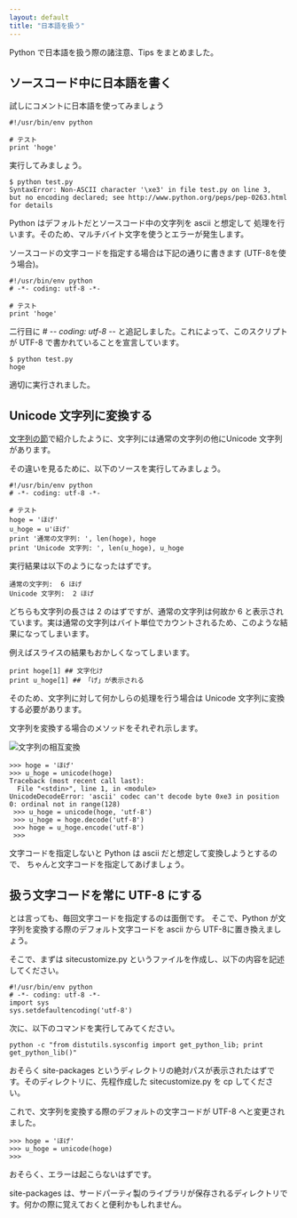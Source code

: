 ```yaml
---
layout: default
title: "日本語を扱う"
---
```

Python で日本語を扱う際の諸注意、Tips をまとめました。

## ソースコード中に日本語を書く
試しにコメントに日本語を使ってみましょう

    #!/usr/bin/env python
    
    # テスト
    print 'hoge'

実行してみましょう。

    $ python test.py
    SyntaxError: Non-ASCII character '\xe3' in file test.py on line 3, 
    but no encoding declared; see http://www.python.org/peps/pep-0263.html
    for details

Python はデフォルトだとソースコード中の文字列を ascii と想定して
処理を行います。そのため、マルチバイト文字を使うとエラーが発生します。

ソースコードの文字コードを指定する場合は下記の通りに書きます
(UTF-8を使う場合)。

    #!/usr/bin/env python
    # -*- coding: utf-8 -*-

    # テスト
    print 'hoge'

二行目に 
    # -*- coding: utf-8 -*-
と追記しました。これによって、このスクリプトが UTF-8 で書かれていることを宣言しています。

    $ python test.py
    hoge

適切に実行されました。

## Unicode 文字列に変換する
[文字列の節](../standard.html)で紹介したように、文字列には通常の文字列の他にUnicode 文字列があります。

その違いを見るために、以下のソースを実行してみましょう。

    #!/usr/bin/env python
    # -*- coding: utf-8 -*-

    # テスト
    hoge = 'ほげ'
    u_hoge = u'ほげ'
    print '通常の文字列: ', len(hoge), hoge
    print 'Unicode 文字列: ', len(u_hoge), u_hoge

実行結果は以下のようになったはずです。

    通常の文字列:  6 ほげ
    Unicode 文字列:  2 ほげ

どちらも文字列の長さは 2 のはずですが、通常の文字列は何故か 6 と表示されています。実は通常の文字列はバイト単位でカウントされるため、このような結果になってしまいます。

例えばスライスの結果もおかしくなってしまいます。

    print hoge[1] ## 文字化け
    print u_hoge[1] ## 「げ」が表示される

そのため、文字列に対して何かしらの処理を行う場合は Unicode 文字列に変換する必要があります。

文字列を変換する場合のメソッドをそれぞれ示します。

<img src="https://cacoo.com/diagrams/ZTEuvTZvPtnw8fc3.png" alt="文字列の相互変換">

    >>> hoge = 'ほげ'
    >>> u_hoge = unicode(hoge)
    Traceback (most recent call last):
      File "<stdin>", line 1, in <module>
    UnicodeDecodeError: 'ascii' codec can't decode byte 0xe3 in position 0: ordinal not in range(128)
     >>> u_hoge = unicode(hoge, 'utf-8')
     >>> u_hoge = hoge.decode('utf-8')
     >>> hoge = u_hoge.encode('utf-8')
     >>>

文字コードを指定しないと Python は ascii だと想定して変換しようとするので、
ちゃんと文字コードを指定してあげましょう。

## 扱う文字コードを常に UTF-8 にする
とは言っても、毎回文字コードを指定するのは面倒です。
そこで、Python が文字列を変換する際のデフォルト文字コードを ascii から UTF-8に置き換えましょう。

そこで、まずは sitecustomize.py というファイルを作成し、以下の内容を記述してください。

    #!/usr/bin/env python
    # -*- coding: utf-8 -*-
    import sys
    sys.setdefaultencoding('utf-8')

次に、以下のコマンドを実行してみてください。

    python -c "from distutils.sysconfig import get_python_lib; print get_python_lib()"

おそらく site-packages というディレクトリの絶対パスが表示されたはずです。そのディレクトリに、先程作成した sitecustomize.py を cp してください。

これで、文字列を変換する際のデフォルトの文字コードが UTF-8 へと変更されました。

    >>> hoge = 'ほげ'
    >>> u_hoge = unicode(hoge)
    >>>

おそらく、エラーは起こらないはずです。

site-packages は、サードパーティ製のライブラリが保存されるディレクトリです。何かの際に覚えておくと便利かもしれません。
